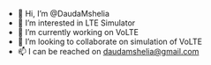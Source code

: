 - 👋 Hi, I’m @DaudaMshelia
- 👀 I’m interested in LTE Simulator
- 🌱 I’m currently working on VoLTE
- 💞️ I’m looking to collaborate on simulation of VoLTE
- 📫 I can be reached on daudamshelia@gmail.com


<!---
DaudaMshelia/DaudaMshelia is a ✨ special ✨ repository because its `README.md` (this file) appears on your GitHub profile.
You can click the Preview link to take a look at your changes.
--->
